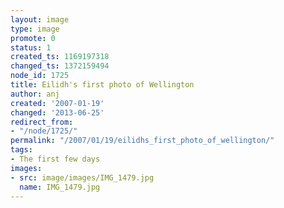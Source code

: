 ```yaml
---
layout: image
type: image
promote: 0
status: 1
created_ts: 1169197318
changed_ts: 1372159494
node_id: 1725
title: Eilidh's first photo of Wellington
author: anj
created: '2007-01-19'
changed: '2013-06-25'
redirect_from:
- "/node/1725/"
permalink: "/2007/01/19/eilidhs_first_photo_of_wellington/"
tags:
- The first few days
images:
- src: image/images/IMG_1479.jpg
  name: IMG_1479.jpg
---
```


